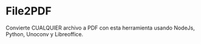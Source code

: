# File2PDF
Convierte CUALQUIER archivo a PDF con esta herramienta usando NodeJs, Python, Unoconv y Libreoffice.
